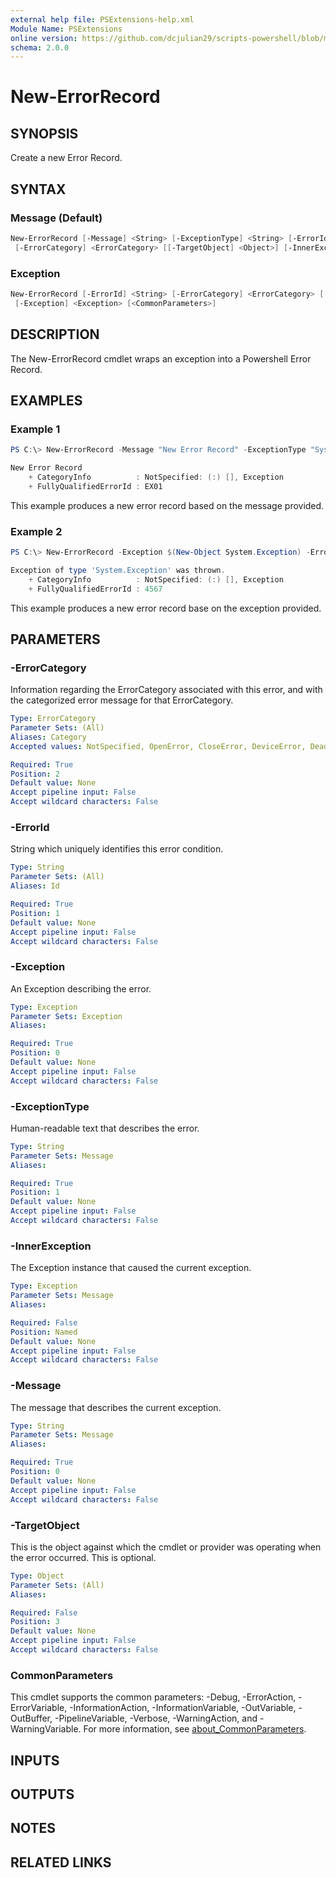 ```yaml
---
external help file: PSExtensions-help.xml
Module Name: PSExtensions
online version: https://github.com/dcjulian29/scripts-powershell/blob/main/Modules/PSExtensions/docs/New-ErrorRecord.md
schema: 2.0.0
---
```


# New-ErrorRecord

## SYNOPSIS

Create a new Error Record.

## SYNTAX

### Message (Default)

```powershell
New-ErrorRecord [-Message] <String> [-ExceptionType] <String> [-ErrorId] <String>
 [-ErrorCategory] <ErrorCategory> [[-TargetObject] <Object>] [-InnerException <Exception>] [<CommonParameters>]
```

### Exception

```powershell
New-ErrorRecord [-ErrorId] <String> [-ErrorCategory] <ErrorCategory> [[-TargetObject] <Object>]
 [-Exception] <Exception> [<CommonParameters>]
```

## DESCRIPTION

The New-ErrorRecord cmdlet wraps an exception into a Powershell Error Record.

## EXAMPLES

### Example 1

```powershell
PS C:\> New-ErrorRecord -Message "New Error Record" -ExceptionType "System.Exception" -ErrorId "EX01" -ErrorCategory NotSpecified

New Error Record
    + CategoryInfo          : NotSpecified: (:) [], Exception
    + FullyQualifiedErrorId : EX01
```

This example produces a new error record based on the message provided.

### Example 2

```powershell
PS C:\> New-ErrorRecord -Exception $(New-Object System.Exception) -ErrorId "4567" -ErrorCategory NotSpecified

Exception of type 'System.Exception' was thrown.
    + CategoryInfo          : NotSpecified: (:) [], Exception
    + FullyQualifiedErrorId : 4567
```

This example produces a new error record base on the exception provided.

## PARAMETERS

### -ErrorCategory

Information regarding the ErrorCategory associated with this error, and with the categorized error message for that ErrorCategory.

```yaml
Type: ErrorCategory
Parameter Sets: (All)
Aliases: Category
Accepted values: NotSpecified, OpenError, CloseError, DeviceError, DeadlockDetected, InvalidArgument, InvalidData, InvalidOperation, InvalidResult, InvalidType, MetadataError, NotImplemented, NotInstalled, ObjectNotFound, OperationStopped, OperationTimeout, SyntaxError, ParserError, PermissionDenied, ResourceBusy, ResourceExists, ResourceUnavailable, ReadError, WriteError, FromStdErr, SecurityError

Required: True
Position: 2
Default value: None
Accept pipeline input: False
Accept wildcard characters: False
```

### -ErrorId

String which uniquely identifies this error condition.

```yaml
Type: String
Parameter Sets: (All)
Aliases: Id

Required: True
Position: 1
Default value: None
Accept pipeline input: False
Accept wildcard characters: False
```

### -Exception

An Exception describing the error.

```yaml
Type: Exception
Parameter Sets: Exception
Aliases:

Required: True
Position: 0
Default value: None
Accept pipeline input: False
Accept wildcard characters: False
```

### -ExceptionType

Human-readable text that describes the error.

```yaml
Type: String
Parameter Sets: Message
Aliases:

Required: True
Position: 1
Default value: None
Accept pipeline input: False
Accept wildcard characters: False
```

### -InnerException

The Exception instance that caused the current exception.

```yaml
Type: Exception
Parameter Sets: Message
Aliases:

Required: False
Position: Named
Default value: None
Accept pipeline input: False
Accept wildcard characters: False
```

### -Message

The message that describes the current exception.

```yaml
Type: String
Parameter Sets: Message
Aliases:

Required: True
Position: 0
Default value: None
Accept pipeline input: False
Accept wildcard characters: False
```

### -TargetObject

This is the object against which the cmdlet or provider was operating when the error occurred. This is optional.

```yaml
Type: Object
Parameter Sets: (All)
Aliases:

Required: False
Position: 3
Default value: None
Accept pipeline input: False
Accept wildcard characters: False
```

### CommonParameters

This cmdlet supports the common parameters: -Debug, -ErrorAction, -ErrorVariable, -InformationAction, -InformationVariable, -OutVariable, -OutBuffer, -PipelineVariable, -Verbose, -WarningAction, and -WarningVariable. For more information, see [about_CommonParameters](http://go.microsoft.com/fwlink/?LinkID=113216).

## INPUTS

## OUTPUTS

## NOTES

## RELATED LINKS
